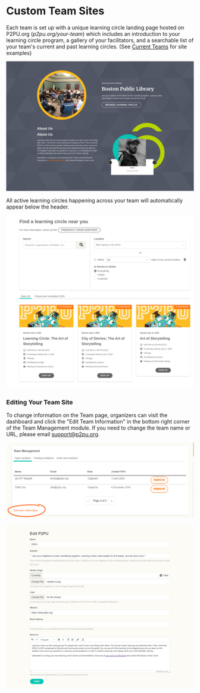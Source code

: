 # Custom Team Sites

Each team is set up with a unique learning circle landing page hosted on P2PU.org (_p2pu.org/your-team_) which includes an introduction to your learning circle program, a gallery of your facilitators, and a searchable list of your team's current and past learning circles. (See [Current Teams](https://www.p2pu.org/en/about/#teams) for site examples)

![P2PU Teams can edit their Name, Header image, About Us section, and Organizer information. ](<../.gitbook/assets/Boston Public Library.png>)

All active learning circles happening across your team will automatically appear below the header.

![Three learning circles facilitated by three unique facilitators.](<../.gitbook/assets/Chicago Public Library.png>)

### Editing Your Team Site

To change information on the Team page, organizers can visit the dashboard and click the "Edit Team Information" in the bottom right corner of the Team Management module. If you need to change the team name or URL, please email [support@p2pu.org](mailto:support%40p2pu.org).&#x20;

!["Edit team information" button](<../.gitbook/assets/Team Management Edited.png>)

![Example: Editing the Team Page](<../.gitbook/assets/Editing Team Page.png>)
